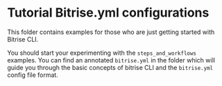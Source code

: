 # Tutorial Bitrise.yml configurations

This folder contains examples for those who are just getting
started with Bitrise CLI.

You should start your experimenting with the `steps_and_workflows` examples.
You can find an annotated `bitrise.yml` in the folder which will guide you
through the basic concepts of bitrise CLI and the `bitrise.yml` config
file format.
